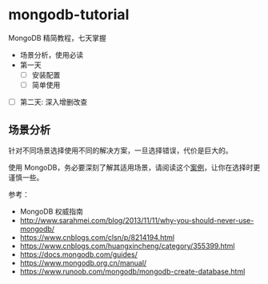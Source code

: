# mongodb-tutorial

MongoDB 精简教程，七天掌握

- 场景分析，使用必读
- 第一天
  - [ ] 安装配置
  - [ ] 简单使用
- [ ] 第二天: 深入增删改查

## 场景分析

针对不同场景选择使用不同的解决方案，一旦选择错误，代价是巨大的。

使用 MongoDB，务必要深刻了解其适用场景，请阅读这个[案例](http://www.sarahmei.com/blog/2013/11/11/why-you-should-never-use-mongodb/)，让你在选择时更谨慎一些。

参考：

- MongoDB 权威指南
- http://www.sarahmei.com/blog/2013/11/11/why-you-should-never-use-mongodb/
- https://www.cnblogs.com/clsn/p/8214194.html
- https://www.cnblogs.com/huangxincheng/category/355399.html
- https://docs.mongodb.com/guides/
- https://www.mongodb.org.cn/manual/
- https://www.runoob.com/mongodb/mongodb-create-database.html
